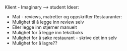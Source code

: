 Klient - Imaginary --> student 
Ideer: 
- Mat - reviews, matretter og oppskrifter 
Restauranter: 
- Mulighet til å legge inn review selv 
- Eller legge inn stjerner manuelt 
- Mulighet for å legge inn tekstboks 
- Mulighet for å søke restaurant - skrive det inn selv 
- Mulighet for å lagre?? 